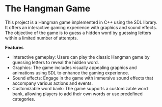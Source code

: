 # The Hangman Game

This project is a Hangman game implemented in C++ using the SDL library. It offers an interactive gaming experience with graphics and sound effects. The objective of the game is to guess a hidden word by guessing letters within a limited number of attempts.

**Features**

* Interactive gameplay: Users can play the classic Hangman game by guessing letters to reveal the hidden word.
* Graphics: The game includes visually appealing graphics and animations using SDL to enhance the gaming experience.
* Sound effects: Engage in the game with immersive sound effects that accompany various actions and events.
* Customizable word bank: The game supports a customizable word bank, allowing players to add their own words or use predefined categories.
